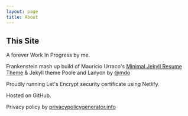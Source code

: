 ```yaml
---
layout: page
title: About
---
```

## This Site

A forever Work In Progress by me.

Frankenstein mash up build of Mauricio Urraco's [Minimal Jekyll Resume Theme](https://github.com/murraco/jekyll-theme-minimal-resume) & Jekyll theme Poole and Lanyon by [@mdo](https://twitter.com/mdo)

Proudly running Let's Encrypt security certificate using Netlify. 

Hosted on GitHub. 

Privacy policy by [privacypolicygenerator.info](https://privacypolicygenerator.info)


